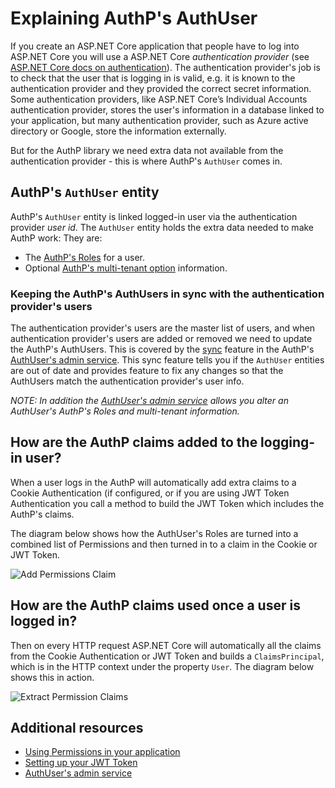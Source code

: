 # Explaining AuthP's AuthUser

If you create an ASP.NET Core application that people have to log into ASP.NET Core you will use a ASP.NET Core _authentication provider_ (see [ASP.NET Core docs on authentication](https://docs.microsoft.com/en-us/aspnet/core/security/authentication/)). The authentication provider's job is to check that the user that is logging in is valid, e.g. it is known to the authentication provider and they provided the correct secret information. Some authentication providers, like ASP.NET Core’s Individual Accounts authentication provider, stores the user's information in a database linked to your application, but many authentication provider, such as Azure active directory or Google, store the information externally.

But for the AuthP library we need extra data not available from the authentication provider - this is where AuthP's `AuthUser` comes in.

## AuthP's `AuthUser` entity

AuthP's `AuthUser` entity is linked logged-in user via the authentication provider _user id_. The `AuthUser` entity holds the extra data needed to make AuthP work: They are:

- The [AuthP's Roles](https://github.com/JonPSmith/AuthPermissions.AspNetCore/blob/main/docs/concepts/roles.md) for a user.
- Optional [AuthP's multi-tenant option](!!!!) information.

### Keeping the AuthP's AuthUsers in sync with the authentication provider's users

The authentication provider's users are the master list of users, and when authentication provider's users are added or removed we need to update the AuthP's AuthUsers. This is covered by the [sync](!!!!) feature in the AuthP's [AuthUser's admin service](!!!!). This sync feature tells you if the `AuthUser` entities are out of date  and provides feature to fix any changes so that the AuthUsers match the authentication provider's user info.

_NOTE: In addition the [AuthUser's admin service](!!!!) allows you alter an AuthUser's AuthP's Roles and multi-tenant information._

## How are the AuthP claims added to the logging-in user?

When a user logs in the AuthP will automatically add extra claims to a Cookie Authentication (if configured, or if you are using JWT Token Authentication you call a method to build the JWT Token which includes the AuthP's claims.

The diagram below shows how the AuthUser's Roles are turned into a combined list of Permissions and then turned in to a claim in the Cookie or JWT Token.

![Add Permissions Claim](https://github.com/JonPSmith/AuthPermissions.AspNetCore/blob/main/docs/images/AddPermissionsClaim.png)

## How are the AuthP claims used once a user is logged in?

Then on every HTTP request ASP.NET Core will automatically all the claims from the Cookie Authentication or JWT Token and builds a `ClaimsPrincipal`, which is in the HTTP context under the property `User`. The diagram below shows this in action.

![Extract Permission Claims](https://github.com/JonPSmith/AuthPermissions.AspNetCore/blob/main/docs/images/ExtractPermissionsClaim.png)

## Additional resources

- [Using Permissions in your application](!!!!)
- [Setting up your JWT Token](!!!!)
- [AuthUser's admin service](!!!!)